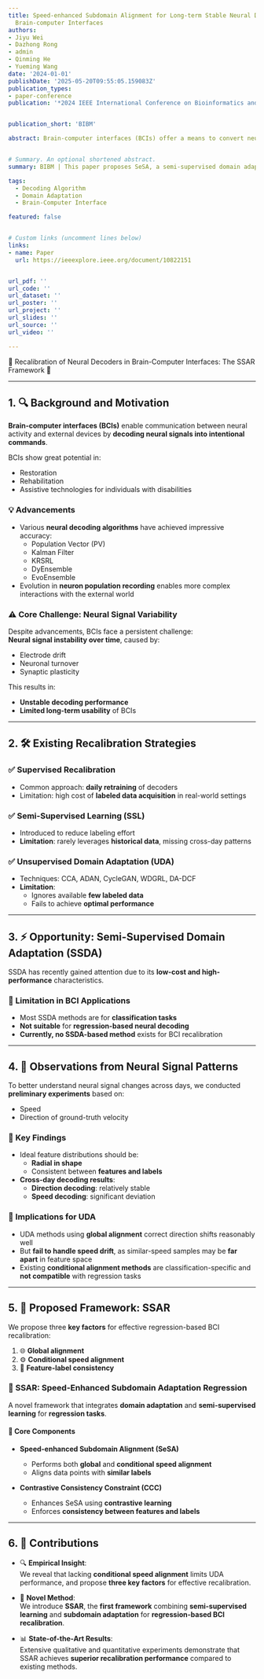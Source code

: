 ```yaml
---
title: Speed-enhanced Subdomain Alignment for Long-term Stable Neural Decoding in
  Brain-computer Interfaces
authors:
- Jiyu Wei
- Dazhong Rong
- admin
- Qinming He
- Yueming Wang
date: '2024-01-01'
publishDate: '2025-05-20T09:55:05.159083Z'
publication_types:
- paper-conference
publication: '*2024 IEEE International Conference on Bioinformatics and Biomedicine*'


publication_short: 'BIBM'

abstract: Brain-computer interfaces (BCIs) offer a means to convert neural signals into control signals, providing a potential restoration of movement for people with paralysis. Despite their promise, BCIs face a significant challenge in maintaining decoding accuracy over time due to neural nonstationarities. While current recalibration techniques address this issue to a degree, they either fail to adequately exploit the limited labeled data, fail to perform conditional alignment in regression tasks, or overlook the signal correlation between data from two days. This paper proposes a novel Speed-enhanced Subdomain Alignment (SeSA) framework, integrating semi-supervised learning with domain adaptation techniques in regressive neural decoding. Specifically, SeSA carries out two alignments (i.e., global alignment and conditional speed alignment) to achieve recalibration. Our comprehensive set of experiments, both qualitative and quantitative, substantiate the superior recalibration performance and robustness of our proposed SeSA.


# Summary. An optional shortened abstract.
summary: BIBM | This paper proposes SeSA, a semi-supervised domain adaptation framework that improves BCI recalibration by aligning both global and speed-specific neural features, achieving robust decoding across days despite neural nonstationarities.

tags:
  - Decoding Algorithm
  - Domain Adaptation
  - Brain-Computer Interface

featured: false


# Custom links (uncomment lines below)
links:
- name: Paper
  url: https://ieeexplore.ieee.org/document/10822151


url_pdf: ''
url_code: ''
url_dataset: ''
url_poster: ''
url_project: ''
url_slides: ''
url_source: ''
url_video: ''

---
```


🔶 Recalibration of Neural Decoders in Brain-Computer Interfaces: The SSAR Framework 🔶

---

## 1. 🔍 Background and Motivation

**Brain-computer interfaces (BCIs)** enable communication between neural activity and external devices by **decoding neural signals into intentional commands**.

BCIs show great potential in:
- Restoration
- Rehabilitation
- Assistive technologies for individuals with disabilities

### 💡 Advancements

- Various **neural decoding algorithms** have achieved impressive accuracy:
  - Population Vector (PV)
  - Kalman Filter
  - KRSRL
  - DyEnsemble
  - EvoEnsemble
- Evolution in **neuron population recording** enables more complex interactions with the external world

### ⚠️ Core Challenge: Neural Signal Variability

Despite advancements, BCIs face a persistent challenge:  
**Neural signal instability over time**, caused by:
- Electrode drift
- Neuronal turnover
- Synaptic plasticity

This results in:
- **Unstable decoding performance**
- **Limited long-term usability** of BCIs

---

## 2. 🛠️ Existing Recalibration Strategies

### ✅ Supervised Recalibration
- Common approach: **daily retraining** of decoders
- Limitation: high cost of **labeled data acquisition** in real-world settings

### ✅ Semi-Supervised Learning (SSL)
- Introduced to reduce labeling effort
- **Limitation**: rarely leverages **historical data**, missing cross-day patterns

### ✅ Unsupervised Domain Adaptation (UDA)
- Techniques: CCA, ADAN, CycleGAN, WDGRL, DA-DCF
- **Limitation**:
  - Ignores available **few labeled data**
  - Fails to achieve **optimal performance**

---

## 3. ⚡ Opportunity: Semi-Supervised Domain Adaptation (SSDA)

SSDA has recently gained attention due to its **low-cost and high-performance** characteristics.

### 🧱 Limitation in BCI Applications
- Most SSDA methods are for **classification tasks**
- **Not suitable** for **regression-based neural decoding**
- **Currently, no SSDA-based method** exists for BCI recalibration

---

## 4. 🧪 Observations from Neural Signal Patterns

To better understand neural signal changes across days, we conducted **preliminary experiments** based on:
- Speed
- Direction of ground-truth velocity

### 🧭 Key Findings

- Ideal feature distributions should be:
  - **Radial in shape**
  - Consistent between **features and labels**
- **Cross-day decoding results**:
  - **Direction decoding**: relatively stable
  - **Speed decoding**: significant deviation

### 🔄 Implications for UDA
- UDA methods using **global alignment** correct direction shifts reasonably well
- But **fail to handle speed drift**, as similar-speed samples may be **far apart** in feature space
- Existing **conditional alignment methods** are classification-specific and **not compatible** with regression tasks

---

## 5. 🚀 Proposed Framework: SSAR

We propose three **key factors** for effective regression-based BCI recalibration:
1. 🌐 **Global alignment**
2. ⚙️ **Conditional speed alignment**
3. 🔗 **Feature-label consistency**

### 🧠 SSAR: Speed-Enhanced Subdomain Adaptation Regression

A novel framework that integrates **domain adaptation** and **semi-supervised learning** for **regression tasks**.

#### 🧩 Core Components

- **Speed-enhanced Subdomain Alignment (SeSA)**  
  - Performs both **global** and **conditional speed alignment**  
  - Aligns data points with **similar labels**

- **Contrastive Consistency Constraint (CCC)**  
  - Enhances SeSA using **contrastive learning**  
  - Enforces **consistency between features and labels**

---

## 6. 🎯 Contributions

- 🔍 **Empirical Insight**:  
  We reveal that lacking **conditional speed alignment** limits UDA performance, and propose **three key factors** for effective recalibration.

- 🧠 **Novel Method**:  
  We introduce **SSAR**, the **first framework** combining **semi-supervised learning** and **subdomain adaptation** for **regression-based BCI recalibration**.

- 📊 **State-of-the-Art Results**:  
  Extensive qualitative and quantitative experiments demonstrate that SSAR achieves **superior recalibration performance** compared to existing methods.
